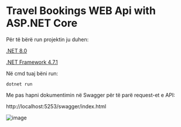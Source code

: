 # Travel Bookings WEB Api with ASP.NET Core

Për të bërë run projektin ju duhen:

[.NET 8.0](https://dotnet.microsoft.com/en-us/download/dotnet/8.0)

[.NET Framework 4.7.1](https://dotnet.microsoft.com/en-us/download/dotnet-framework/net471)


Në cmd tuaj bëni run:


```
dotnet run
```

 Me pas hapni dokumentimin në Swagger për të parë request-et e API:
 
 http://localhost:5253/swagger/index.html

![image](https://github.com/arditxhanaj/TravelBooking.API/assets/87133189/88722e6c-1059-4244-ab91-3dc5cd6d8da7)

